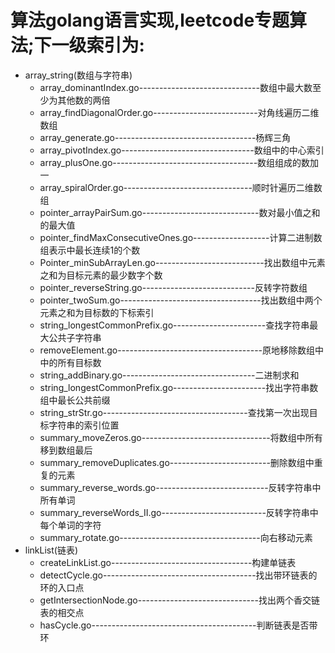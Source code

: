 # 算法golang语言实现,leetcode专题算法;下一级索引为:
- array_string(数组与字符串)
    - array_dominantIndex.go------------------------------数组中最大数至少为其他数的两倍
    - array_findDiagonalOrder.go--------------------------对角线遍历二维数组
    - array_generate.go-----------------------------------杨辉三角
    - array_pivotIndex.go---------------------------------数组中的中心索引
    - array_plusOne.go------------------------------------数组组成的数加一
    - array_spiralOrder.go--------------------------------顺时针遍历二维数组
    - pointer_arrayPairSum.go-----------------------------数对最小值之和的最大值
    - pointer_findMaxConsecutiveOnes.go-------------------计算二进制数组表示中最长连续1的个数
    - Pointer_minSubArrayLen.go---------------------------找出数组中元素之和为目标元素的最少数字个数
    - pointer_reverseString.go----------------------------反转字符数组
    - pointer_twoSum.go-----------------------------------找出数组中两个元素之和为目标数的下标索引
    - string_longestCommonPrefix.go-----------------------查找字符串最大公共子字符串
    - removeElement.go------------------------------------原地移除数组中中的所有目标数
    - string_addBinary.go---------------------------------二进制求和
    - string_longestCommonPrefix.go-----------------------找出字符串数组中最长公共前缀
    - string_strStr.go------------------------------------查找第一次出现目标字符串的索引位置
    - summary_moveZeros.go--------------------------------将数组中所有移到数组最后
    - summary_removeDuplicates.go-------------------------删除数组中重复的元素
    - summary_reverse_words.go----------------------------反转字符串中所有单词
    - summary_reverseWords_II.go--------------------------反转字符串中每个单词的字符
    - summary_rotate.go-----------------------------------向右移动元素
- linkList(链表)
    - createLinkList.go-----------------------------------构建单链表
    - detectCycle.go--------------------------------------找出带环链表的环的入口点
    - getIntersectionNode.go------------------------------找出两个香交链表的相交点
    - hasCycle.go-----------------------------------------判断链表是否带环